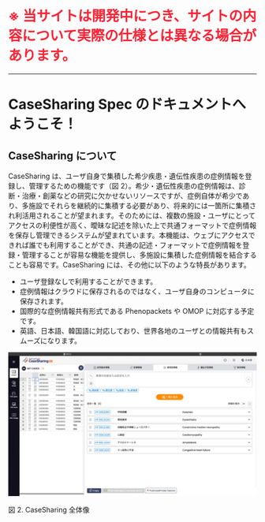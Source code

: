 <h1 style="color: #ff2335;">※ 当サイトは開発中につき、サイトの内容について実際の仕様とは異なる場合があります。</h1>

---

# CaseSharing Spec のドキュメントへようこそ！

## CaseSharing について

CaseSharing は、ユーザ自身で集積した希少疾患・遺伝性疾患の症例情報を登録し、管理するための機能です（図 2）。希少・遺伝性疾患の症例情報は、診断・治療・創薬などの研究に欠かせないリソースですが、症例自体が希少であり、多施設でそれらを継続的に集積する必要があり、将来的には一箇所に集積され利活用されることが望まれます。そのためには、複数の施設・ユーザにとってアクセスの利便性が高く、曖昧な記述を除いた上で共通フォーマットで症例情報を保存し管理できるシステムが望まれています。本機能は、ウェブにアクセスできれば誰でも利用することができ、共通の記述・フォーマットで症例情報を登録・管理することが容易な機能を提供し、多施設に集積した症例情報を結合することも容易です。CaseSharing には、その他に以下のような特長があります。

- ユーザ登録なしで利用することができます。
- 症例情報はクラウドに保存されるのではなく、ユーザ自身のコンピュータに保存されます。
- 国際的な症例情報共有形式である Phenopackets や OMOP に対応する予定です。
- 英語、日本語、韓国語に対応しており、世界各地のユーザとの情報共有もスムーズになります。

![test](./assets/images/PubCaseFinder_fig-2_20230728.png)

図 2. CaseSharing 全体像
